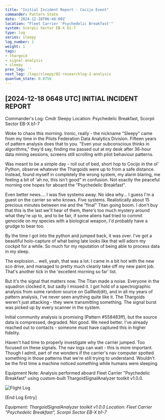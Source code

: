 ```yaml
---
title: "Initial Incident Report - Cocijo Event"
commander: Pattern State
date: '2024-12-18T06:48:00Z'
location: "Fleet Carrier 'Psychedelic Breakfast'"
system: Scorpii Sector EB-X b1-7
type: log
series: sleepy
log_number: 1
weight: 1
tags:
- thargoid
- signal-analysis
- sleepy
prev_log: ''
next_log: /logs/sleepy/02-researchlog-2-analysis
quantum_state: 0.8756
---
```


[2024-12-18 0648 UTC]
INITIAL INCIDENT REPORT
----------------------
Commander's Log: Cmdr Sleepy
Location: Psychedelic Breakfast, Scorpii Sector EB-X b1-7

Woke to chaos this morning. Ironic, really - the nickname "Sleepy" came from my time in the Pilots Federation Data Analytics Division. Fifteen years of pattern analysis does that to you. "Even your subconscious thinks in algorithms," they'd say, finding me passed out at my desk after 36-hour data mining sessions, screens still scrolling with pilot behaviour patterns.

Was meant to be a simple day - roll out of bed, short hop to Cocijo in the ol' Python, observe whatever the Thargoids were up to from a safe distance. Instead, found myself in completely the wrong system, my alarm blaring, me feeling a bit of 'ah no, this isn't good" in confusion. Not exactly the peaceful morning one hopes for aboard the "Psychedelic Breakfast".

Even better news.... I was five systems away. No idea why... I guess I'm a guest on the carrier so who knows. Five systems. Realistically about 15 precious minutes between me and the "final" Titan going boom. I don't buy that this is the last we'll hear of them, there's too much mystery around what they're up to, and to be fair, if some aliens had tried to commit genocide on my species with a biological weapon, I'd probably have a grudge to bear too.

By the time I got into the python and jumped back, it was over. I've got a beautiful holo-capture of what being late looks like that will adorn my cockpit for a while. So much for my reputation of being able to process data in my sleep.

The explosion... well, yeah, that was a lot. I came in a bit hot with the new sco drive, and managed to pretty much cleanly take off my new paint job. That's another tick in the 'excellent morning so far' list.

But it's the signal that matters now. The Titan made a noise. Everyone in the squadron clocked it, but sadly I missed it. I got hold of a spectrographic analysis from some random source on GalRed(dit), and in all my years of pattern analysis, I've never seen anything quite like it. The Thargoids weren't just attacking - they were transmitting something. The signal burst was picked up by every scanner in the system.

Initial community analysis is promising (Pattern #558483ff), but the source data is compressed, degraded. Not good. We need better. I've already reached out to contacts - someone must have captured this in higher fidelity.

Haven't had time to properly investigate why the carrier jumped. Too focused on these signals. The nav logs can wait - this is more important. Though I admit, part of me wonders if the carrier's nav computer spotted something in those patterns that we're still trying to understand. Wouldn't be the first time a machine noticed something while humans were sleeping.

Equipment Note: Analysis performed aboard Fleet Carrier "Psychedelic Breakfast" using custom-built ThargoidSignalAnalyzer toolkit v1.0.0.

![Flight Log](../data/images/flight-logs.png)

[End Log Entry]

*Equipment: ThargoidSignalAnalyzer toolkit v1.0.0*
*Location: Fleet Carrier "Psychedelic Breakfast", Scorpii Sector EB-X b1-7*
